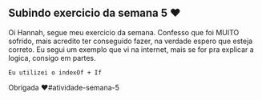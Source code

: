 ## Subindo exercicio da semana 5 ❤️

Oi Hannah, segue meu exercicio da semana. Confesso que foi MUITO sofrido, mais acredito ter conseguido fazer, na verdade espero que esteja correto. Eu segui um exemplo que vi na internet, mais se for pra explicar a logica, consigo em partes.

```
Eu utilizei o indexOf + If 
```
Obrigada ❤️#atividade-semana-5
